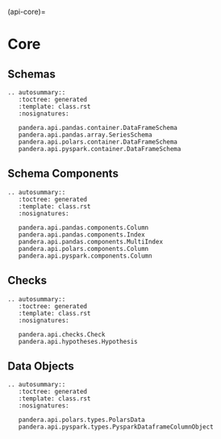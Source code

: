 (api-core)=

# Core

## Schemas

```{eval-rst}
.. autosummary::
   :toctree: generated
   :template: class.rst
   :nosignatures:

   pandera.api.pandas.container.DataFrameSchema
   pandera.api.pandas.array.SeriesSchema
   pandera.api.polars.container.DataFrameSchema
   pandera.api.pyspark.container.DataFrameSchema
```

## Schema Components

```{eval-rst}
.. autosummary::
   :toctree: generated
   :template: class.rst
   :nosignatures:

   pandera.api.pandas.components.Column
   pandera.api.pandas.components.Index
   pandera.api.pandas.components.MultiIndex
   pandera.api.polars.components.Column
   pandera.api.pyspark.components.Column
```

## Checks

```{eval-rst}
.. autosummary::
   :toctree: generated
   :template: class.rst
   :nosignatures:

   pandera.api.checks.Check
   pandera.api.hypotheses.Hypothesis
```

## Data Objects

```{eval-rst}
.. autosummary::
   :toctree: generated
   :template: class.rst
   :nosignatures:

   pandera.api.polars.types.PolarsData
   pandera.api.pyspark.types.PysparkDataframeColumnObject
```
